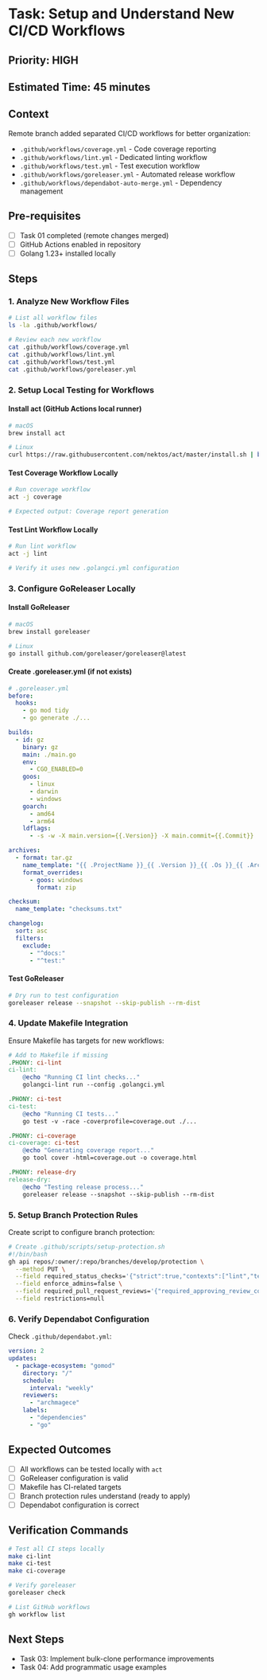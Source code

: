 # Task: Setup and Understand New CI/CD Workflows

## Priority: HIGH

## Estimated Time: 45 minutes

## Context

Remote branch added separated CI/CD workflows for better organization:

- `.github/workflows/coverage.yml` - Code coverage reporting
- `.github/workflows/lint.yml` - Dedicated linting workflow
- `.github/workflows/test.yml` - Test execution workflow
- `.github/workflows/goreleaser.yml` - Automated release workflow
- `.github/workflows/dependabot-auto-merge.yml` - Dependency management

## Pre-requisites

- [ ] Task 01 completed (remote changes merged)
- [ ] GitHub Actions enabled in repository
- [ ] Golang 1.23+ installed locally

## Steps

### 1. Analyze New Workflow Files

```bash
# List all workflow files
ls -la .github/workflows/

# Review each new workflow
cat .github/workflows/coverage.yml
cat .github/workflows/lint.yml
cat .github/workflows/test.yml
cat .github/workflows/goreleaser.yml
```

### 2. Setup Local Testing for Workflows

#### Install act (GitHub Actions local runner)

```bash
# macOS
brew install act

# Linux
curl https://raw.githubusercontent.com/nektos/act/master/install.sh | bash
```

#### Test Coverage Workflow Locally

```bash
# Run coverage workflow
act -j coverage

# Expected output: Coverage report generation
```

#### Test Lint Workflow Locally

```bash
# Run lint workflow
act -j lint

# Verify it uses new .golangci.yml configuration
```

### 3. Configure GoReleaser Locally

#### Install GoReleaser

```bash
# macOS
brew install goreleaser

# Linux
go install github.com/goreleaser/goreleaser@latest
```

#### Create .goreleaser.yml (if not exists)

```yaml
# .goreleaser.yml
before:
  hooks:
    - go mod tidy
    - go generate ./...

builds:
  - id: gz
    binary: gz
    main: ./main.go
    env:
      - CGO_ENABLED=0
    goos:
      - linux
      - darwin
      - windows
    goarch:
      - amd64
      - arm64
    ldflags:
      - -s -w -X main.version={{.Version}} -X main.commit={{.Commit}}

archives:
  - format: tar.gz
    name_template: "{{ .ProjectName }}_{{ .Version }}_{{ .Os }}_{{ .Arch }}"
    format_overrides:
      - goos: windows
        format: zip

checksum:
  name_template: "checksums.txt"

changelog:
  sort: asc
  filters:
    exclude:
      - "^docs:"
      - "^test:"
```

#### Test GoReleaser

```bash
# Dry run to test configuration
goreleaser release --snapshot --skip-publish --rm-dist
```

### 4. Update Makefile Integration

Ensure Makefile has targets for new workflows:

```makefile
# Add to Makefile if missing
.PHONY: ci-lint
ci-lint:
	@echo "Running CI lint checks..."
	golangci-lint run --config .golangci.yml

.PHONY: ci-test
ci-test:
	@echo "Running CI tests..."
	go test -v -race -coverprofile=coverage.out ./...

.PHONY: ci-coverage
ci-coverage: ci-test
	@echo "Generating coverage report..."
	go tool cover -html=coverage.out -o coverage.html

.PHONY: release-dry
release-dry:
	@echo "Testing release process..."
	goreleaser release --snapshot --skip-publish --rm-dist
```

### 5. Setup Branch Protection Rules

Create script to configure branch protection:

```bash
# Create .github/scripts/setup-protection.sh
#!/bin/bash
gh api repos/:owner/:repo/branches/develop/protection \
  --method PUT \
  --field required_status_checks='{"strict":true,"contexts":["lint","test","coverage"]}' \
  --field enforce_admins=false \
  --field required_pull_request_reviews='{"required_approving_review_count":1}' \
  --field restrictions=null
```

### 6. Verify Dependabot Configuration

Check `.github/dependabot.yml`:

```yaml
version: 2
updates:
  - package-ecosystem: "gomod"
    directory: "/"
    schedule:
      interval: "weekly"
    reviewers:
      - "archmagece"
    labels:
      - "dependencies"
      - "go"
```

## Expected Outcomes

- [ ] All workflows can be tested locally with `act`
- [ ] GoReleaser configuration is valid
- [ ] Makefile has CI-related targets
- [ ] Branch protection rules understand (ready to apply)
- [ ] Dependabot configuration is correct

## Verification Commands

```bash
# Test all CI steps locally
make ci-lint
make ci-test
make ci-coverage

# Verify goreleaser
goreleaser check

# List GitHub workflows
gh workflow list
```

## Next Steps

- Task 03: Implement bulk-clone performance improvements
- Task 04: Add programmatic usage examples

